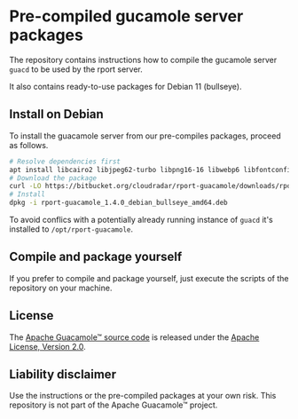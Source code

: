 # Pre-compiled gucamole server packages
The repository contains instructions how to compile the gucamole server `guacd` to be used by the rport server.

It also contains ready-to-use packages for Debian 11 (bullseye).

## Install on Debian
To install the guacamole server from our pre-compiles packages, proceed as follows.
```bash
# Resolve dependencies first
apt install libcairo2 libjpeg62-turbo libpng16-16 libwebp6 libfontconfig1 libfreetype6
# Download the package
curl -LO https://bitbucket.org/cloudradar/rport-guacamole/downloads/rport-guacamole_1.4.0_debian_bullseye_amd64.deb
# Install
dpkg -i rport-guacamole_1.4.0_debian_bullseye_amd64.deb
```

To avoid conflics with a potentially already running instance of `guacd` it's installed to `/opt/rport-guacamole`.

## Compile and package yourself
If you prefer to compile and package yourself, just execute the scripts of the repository on your machine.

## License
The [Apache Guacamole™ source code](https://guacamole.apache.org/) is released under the [Apache License, Version 2.0](https://www.apache.org/licenses/LICENSE-2.0).

## Liability disclaimer
Use the instructions or the pre-compiled packages at your own risk.
This repository is not part of the Apache Guacamole™ project. 